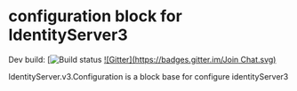 # configuration block for IdentityServer3 #

Dev build: [![Build status](https://ci.appveyor.com/project/gaelgael5/identityserver3-configuration)
[![Gitter](https://badges.gitter.im/Join Chat.svg)](https://gitter.im/IdentityServer3/IdentityServer3.Configuration)

IdentityServer.v3.Configuration is a block base for configure identityServer3 
